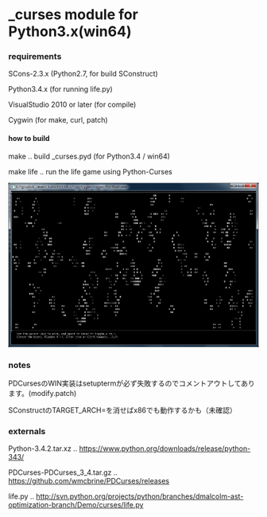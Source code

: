 ﻿# _curses module for Python3.x(win64)

### requirements
SCons-2.3.x (Python2.7, for build SConstruct)

Python3.4.x (for running life.py)

VisualStudio 2010 or later (for compile)

Cygwin (for make, curl, patch)

#### how to build
make .. build _curses.pyd (for Python3.4 / win64)

make life .. run the life game using Python-Curses

![life game](life.png)

### notes
PDCursesのWIN実装はsetuptermが必ず失敗するのでコメントアウトしてあります。(modify.patch)

SConstructのTARGET_ARCH=を消せばx86でも動作するかも（未確認）

### externals
Python-3.4.2.tar.xz .. https://www.python.org/downloads/release/python-343/

PDCurses-PDCurses_3_4.tar.gz .. https://github.com/wmcbrine/PDCurses/releases

life.py .. http://svn.python.org/projects/python/branches/dmalcolm-ast-optimization-branch/Demo/curses/life.py
